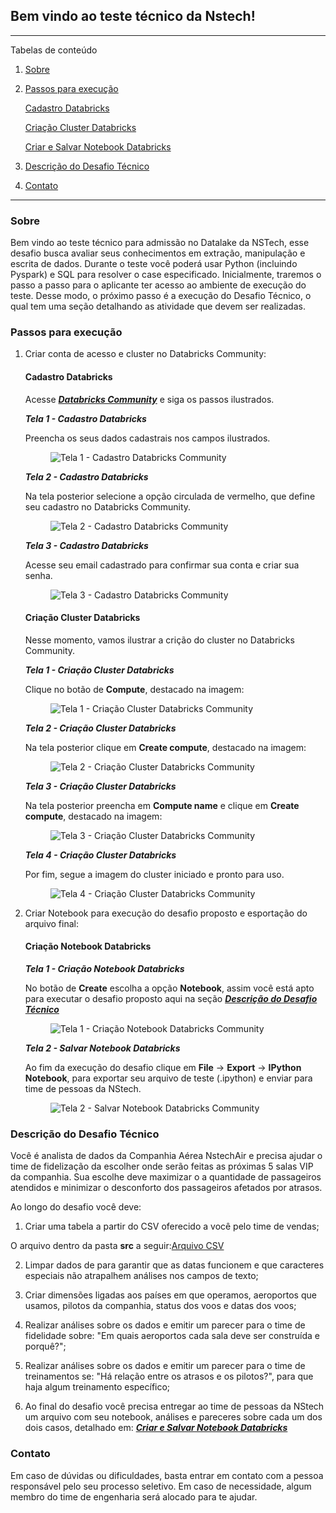 ## **Bem vindo ao teste técnico da Nstech!**

*******
Tabelas de conteúdo 
 1. [Sobre](#about)

 2. [Passos para execução](#steps)

    [Cadastro Databricks](#signup)

    [Criação Cluster Databricks](#createcluster)

    [Criar e Salvar Notebook Databricks](#createnotebook)

 3. [Descrição do Desafio Técnico](#description)

 4. [Contato](#contact)

*******
<div id='about'/> 

### Sobre

Bem vindo ao teste técnico para admissão no Datalake da NSTech, esse desafio busca avaliar seus conhecimentos em extração, manipulação e escrita de dados. Durante o teste você poderá usar Python (incluindo Pyspark) e SQL para resolver o case especificado. Inicialmente, traremos o passo a passo para o aplicante ter acesso ao ambiente de execução do teste. Desse modo, o próximo passo é a execução do Desafio Técnico, o qual tem uma seção detalhando as atividade que devem ser realizadas. 

<div id='steps'/>

### Passos para execução

1. Criar conta de acesso e cluster no Databricks Community:

    <div id='signup'/>

    #### Cadastro Databricks

    Acesse <a href='https://www.databricks.com/try-databricks#account'>***Databricks Community***</a> e siga os passos ilustrados.

    ***Tela 1 - Cadastro Databricks***

    Preencha os seus dados cadastrais nos campos ilustrados.
    <figure>
    <img src="./images/cadastro_tela1.png" alt="Tela 1 - Cadastro Databricks Community">
    </figure>

    ***Tela 2 - Cadastro Databricks***

    Na tela posterior selecione a opção circulada de vermelho, que define seu cadastro no Databricks Community.
    <figure>
    <img src="./images/cadastro_tela2.png" alt="Tela 2 - Cadastro Databricks Community">
    </figure>

    ***Tela 3 - Cadastro Databricks***

    Acesse seu email cadastrado para confirmar sua conta e criar sua senha.
    <figure>
    <img src="./images/cadastro_tela3.png" alt="Tela 3 - Cadastro Databricks Community">
    </figure>

    <div id='createcluster'/>

    #### Criação Cluster Databricks

    Nesse momento, vamos ilustrar a crição do cluster no Databricks Community.

    ***Tela 1 - Criação Cluster Databricks***

    Clique no botão de **Compute**, destacado na imagem:
    <figure>
    <img src="./images/cluster_tela1.png" alt="Tela 1 - Criação Cluster Databricks Community">
    </figure>

    ***Tela 2 - Criação Cluster Databricks***

    Na tela posterior clique em **Create compute**, destacado na imagem:
    <figure>
    <img src="./images/cluster_tela2.png" alt="Tela 2 - Criação Cluster Databricks Community">
    </figure>

    ***Tela 3 - Criação Cluster Databricks***

    Na tela posterior preencha em **Compute name** e clique em **Create compute**, destacado na imagem:
    <figure>
    <img src="./images/cluster_tela3.png" alt="Tela 3 - Criação Cluster Databricks Community">
    </figure>

    ***Tela 4 - Criação Cluster Databricks***

    Por fim, segue a imagem do cluster iniciado e pronto para uso.
    <figure>
    <img src="./images/cluster_tela4.png" alt="Tela 4 - Criação Cluster Databricks Community">
    </figure>

2. Criar Notebook para execução do desafio proposto e esportação do arquivo final:

    <div id='createnotebook'/>

    #### Criação Notebook Databricks

    ***Tela 1 - Criação Notebook Databricks***

    No botão de **Create** escolha a opção **Notebook**, assim você está apto para executar o desafio proposto aqui na seção ***[Descrição do Desafio Técnico](#description)***
    <figure>
    <img src="./images/notebook_tela1.png" alt="Tela 1 - Criação Notebook Databricks Community">
    </figure>

    ***Tela 2 - Salvar Notebook Databricks***

    Ao fim da execução do desafio clique em **File** -> **Export** -> **IPython Notebook**, para exportar seu arquivo de teste (.ipython) e enviar para time de pessoas da NStech.  
    <figure>
    <img src="./images/notebook_tela2.png" alt="Tela 2 - Salvar Notebook Databricks Community">
    </figure>

<div id='description'/>

### Descrição do Desafio Técnico

Você é analista de dados da Companhia Aérea NstechAir e precisa ajudar o time de fidelização da escolher onde serão feitas as próximas 5 salas VIP da companhia. Sua escolhe deve maximizar o a quantidade de passageiros atendidos e minimizar o desconforto dos passageiros afetados por atrasos.

Ao longo do desafio você deve:

1. Criar uma tabela a partir do CSV oferecido a você pelo time de vendas;

O arquivo dentro da pasta **src** a seguir:[Arquivo CSV](./src/voos.csv)

2. Limpar dados de para garantir que as datas funcionem e que caracteres especiais não atrapalhem análises nos campos de texto;

3. Criar dimensões ligadas aos países em que operamos, aeroportos que usamos, pilotos da companhia, status dos voos e datas dos voos;

4. Realizar análises sobre os dados e emitir um parecer para o time de fidelidade sobre: "Em quais aeroportos cada sala deve ser construída e porquê?";

5. Realizar análises sobre os dados e emitir um parecer para o time de treinamentos se: "Há relação entre os atrasos e os pilotos?", para que haja algum treinamento específico;

6. Ao final do desafio você precisa entregar ao time de pessoas da NStech um arquivo com seu notebook, análises e pareceres sobre cada um dos dois casos, detalhado em: ***[Criar e Salvar Notebook Databricks](#createnotebook)***

<div id='contact'/>

### Contato

Em caso de dúvidas ou dificuldades, basta entrar em contato com a pessoa responsável pelo seu processo seletivo. Em caso de necessidade, algum membro do time de engenharia será alocado para te ajudar.
